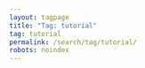 ```yaml
---
layout: tagpage
title: "Tag: tutorial"
tag: tutorial
permalink: /search/tag/tutorial/
robots: noindex
---
```

